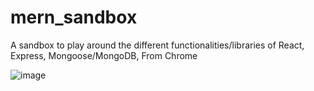 # mern_sandbox

A sandbox to play around the different functionalities/libraries of React, Express, Mongoose/MongoDB, From Chrome

![image](https://github.com/franzis17/mern_sandbox/assets/63352989/7d7a7457-3aa1-4b31-91b9-d708c84cf6bd)
